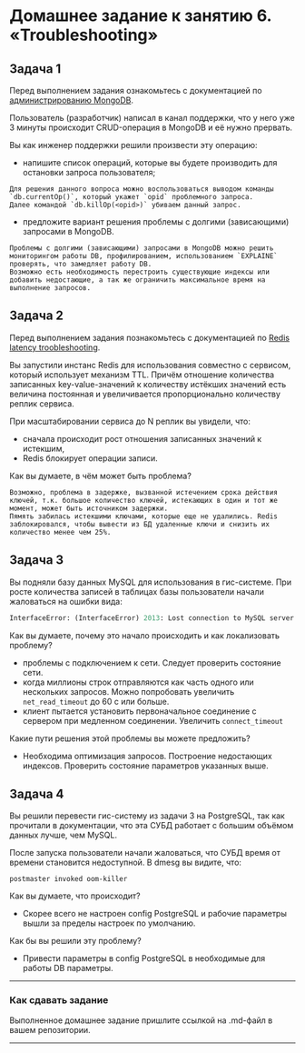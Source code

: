 # Домашнее задание к занятию 6. «Troubleshooting»

## Задача 1

Перед выполнением задания ознакомьтесь с документацией по [администрированию MongoDB](https://docs.mongodb.com/manual/administration/).

Пользователь (разработчик) написал в канал поддержки, что у него уже 3 минуты происходит CRUD-операция в MongoDB и её 
нужно прервать. 

Вы как инженер поддержки решили произвести эту операцию:

- напишите список операций, которые вы будете производить для остановки запроса пользователя;

```
Для решения данного вопроса можно воспользоваться выводом команды `db.currentOp()`, который укажет `opid` проблемного запроса.
Далее командой `db.killOp(<opid>)` убиваем данный запрос.
```

- предложите вариант решения проблемы с долгими (зависающими) запросами в MongoDB.

```
Проблемы с долгими (зависающими) запросами в MongoDB можно решить мониторингом работы DB, профилированием, использованием `EXPLAINE` проверять, что замедляет работу DB.
Возможно есть необходимость перестроить существующие индексы или добавить недостающие, а так же ограничить максимальное время на выполнение запросов.
```

## Задача 2

Перед выполнением задания познакомьтесь с документацией по [Redis latency troobleshooting](https://redis.io/topics/latency).

Вы запустили инстанс Redis для использования совместно с сервисом, который использует механизм TTL. 
Причём отношение количества записанных key-value-значений к количеству истёкших значений есть величина постоянная и
увеличивается пропорционально количеству реплик сервиса. 

При масштабировании сервиса до N реплик вы увидели, что:

- сначала происходит рост отношения записанных значений к истекшим,
- Redis блокирует операции записи.

Как вы думаете, в чём может быть проблема?

```
Возможно, проблема в задержке, вызванной истечением срока действия ключей, т.к. большое количество ключей, истекающих в один и тот же момент, может быть источником задержки.
Пямять забилась истекшими ключами, которые еще не удалились. Redis заблокировался, чтобы вывести из БД удаленные ключи и снизить их количество менее чем 25%.
```
 
## Задача 3

Вы подняли базу данных MySQL для использования в гис-системе. При росте количества записей в таблицах базы
пользователи начали жаловаться на ошибки вида:
```python
InterfaceError: (InterfaceError) 2013: Lost connection to MySQL server during query u'SELECT..... '
```

Как вы думаете, почему это начало происходить и как локализовать проблему?

- проблемы с подключением к сети. Следует проверить состояние сети.
- когда миллионы строк отправляются как часть одного или нескольких запросов. Можно попробовать увеличить `net_read_timeout` до 60 с или больше.
- клиент пытается установить первоначальное соединение с сервером при медленном соединении. Увеличить `connect_timeout`

Какие пути решения этой проблемы вы можете предложить?

- Необходима оптимизация запросов. Построение недостающих индексов. Проверить состояние параметров указанных выше.

## Задача 4


Вы решили перевести гис-систему из задачи 3 на PostgreSQL, так как прочитали в документации, что эта СУБД работает с 
большим объёмом данных лучше, чем MySQL.

После запуска пользователи начали жаловаться, что СУБД время от времени становится недоступной. В dmesg вы видите, что:

`postmaster invoked oom-killer`

Как вы думаете, что происходит?

- Скорее всего не настроен config PostgreSQL и рабочие параметры вышли за пределы настроек по умолчанию.

Как бы вы решили эту проблему?

- Привести параметры в config PostgreSQL в необходимые для работы DB параметры.

---

### Как cдавать задание

Выполненное домашнее задание пришлите ссылкой на .md-файл в вашем репозитории.

---


